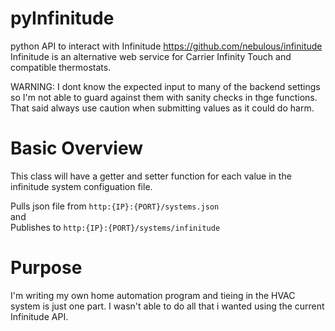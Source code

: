 # pyInfinitude
python API to interact with Infinitude
https://github.com/nebulous/infinitude
Infinitude is an alternative web service for Carrier Infinity Touch and compatible thermostats.

WARNING: I dont know the expected input to many of the backend settings so I'm not able to guard against them with sanity checks in thge functions. That said always use caution when submitting values as it could do harm. 

# Basic Overview
This class will have a getter and setter function for each value in the infinitude system configuation file.

Pulls json file from `http:{IP}:{PORT}/systems.json`    
and     
Publishes to `http:{IP}:{PORT}/systems/infinitude`    

# Purpose
I'm writing my own home automation program and tieing in the HVAC system is just one part. I wasn't able to do all that i wanted using the current Infinitude API. 
